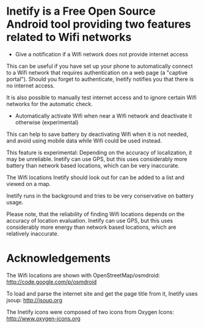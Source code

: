 # Inetify is a Free Open Source Android tool providing two features related to Wifi networks

- Give a notification if a Wifi network does not provide internet access 

This can be useful if you have set up your phone to automatically connect to a Wifi network that requires authentication on a web page (a "captive portal"). Should you forget to authenticate, Inetify notifies you that there is no internet access.

It is also possible to manually test internet access and to ignore certain Wifi networks for the automatic check.

- Automatically activate Wifi when near a Wifi network and deactivate it otherwise (experimental) 

This can help to save battery by deactivating Wifi when it is not needed, and avoid using mobile data while Wifi could be used instead.

This feature is experimental: Depending on the accuracy of localization, it may be unreliable. Inetify can use GPS, but this uses considerably more battery than network based locations, which can be very inaccurate.

The Wifi locations Inetify should look out for can be added to a list and viewed on a map.

Inetify runs in the background and tries to be very conservative on battery usage.

Please note, that the reliability of finding Wifi locations depends on the accuracy of location evaluation. Inetify can use GPS, but this uses considerably more energy than network based locations, which are relatively inaccurate.

# Acknowledgements

The Wifi locations are shown with OpenStreetMap/osmdroid: http://code.google.com/p/osmdroid

To load and parse the internet site and get the page title from it, Inetify uses jsoup: http://jsoup.org

The Inetify icons were composed of two icons from Oxygen Icons: http://www.oxygen-icons.org
